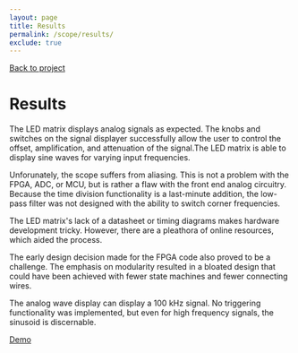 ```yaml
---
layout: page
title: Results
permalink: /scope/results/
exclude: true
---
```

[Back to project](/scope)
# Results
The LED matrix displays analog signals as expected. The knobs and switches on the signal displayer successfully allow the user to control the offset, amplification, and attenuation of the signal.The LED matrix is able to display sine waves for varying input frequencies. 

Unforunately, the scope suffers from aliasing. This is not a problem with the FPGA, ADC, or MCU, but is rather a flaw with the front end analog circuitry. Because the time division functionality is a last-minute addition, the low-pass filter was not designed with the ability to switch corner frequencies. 

The LED matrix's lack of a datasheet or timing diagrams makes hardware development tricky. However, there are a pleathora of online resources, which aided the process.

The early design decision made for the FPGA code also proved to be a challenge. The emphasis on modularity resulted in a bloated design that could have been achieved with fewer state machines and fewer connecting wires. 

The analog wave display can display a 100 kHz signal. No triggering functionality was implemented, but even for high frequency signals, the sinusoid is discernable. 



[Demo](https://www.youtube.com/watch?v=X-L50WvtRKw)

